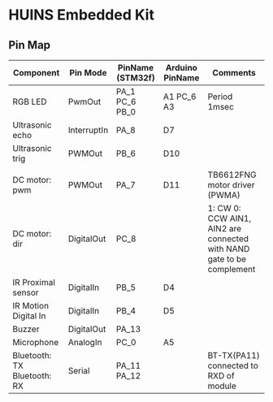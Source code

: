 # HUINS Embedded Kit

## Pin Map

| Component                   | Pin Mode    | PinName (STM32f)  | Arduino PinName | Comments                                                              |
| --------------------------- | ----------- | ----------------- | --------------- | --------------------------------------------------------------------- |
| RGB LED                     | PwmOut      | PA\_1 PC\_6 PB\_0 | A1 PC\_6 A3     | Period 1msec                                                          |
| Ultrasonic echo             | InterruptIn | PA\_8             | D7              |                                                                       |
| Ultrasonic trig             | PWMOut      | PB\_6             | D10             |                                                                       |
|                             |             |                   |                 |                                                                       |
| DC motor: pwm               | PWMOut      | PA\_7             | D11             | TB6612FNG motor driver (PWMA)                                         |
| DC motor: dir               | DigitalOut  | PC\_8             |                 | 1: CW 0: CCW AIN1, AIN2 are connected with NAND gate to be complement |
| IR Proximal sensor          | DigitalIn   | PB\_5             | D4              |                                                                       |
| IR Motion Digital In        | DigitalIn   | PB\_4             | D5              |                                                                       |
| Buzzer                      | DigitalOut  | PA\_13            |                 |                                                                       |
| Microphone                  | AnalogIn    | PC\_0             | A5              |                                                                       |
| Bluetooth: TX Bluetooth: RX | Serial      | PA\_11 PA\_12     |                 | BT-TX(PA11) connected to RXD of module                                |
